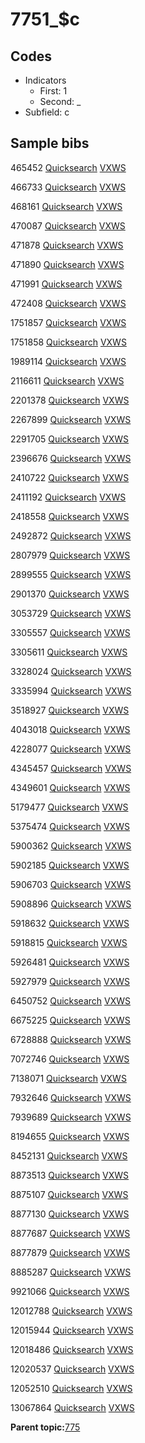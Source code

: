# 7751\_$c

## Codes

-   Indicators
    -   First: 1
    -   Second: \_
-   Subfield: c

## Sample bibs

465452 [Quicksearch](https://search.library.yale.edu/catalog/465452) [VXWS](http://prodorbis.library.yale.edu:7014/vxws/GetHoldingsService?bibId=465452)

466733 [Quicksearch](https://search.library.yale.edu/catalog/466733) [VXWS](http://prodorbis.library.yale.edu:7014/vxws/GetHoldingsService?bibId=466733)

468161 [Quicksearch](https://search.library.yale.edu/catalog/468161) [VXWS](http://prodorbis.library.yale.edu:7014/vxws/GetHoldingsService?bibId=468161)

470087 [Quicksearch](https://search.library.yale.edu/catalog/470087) [VXWS](http://prodorbis.library.yale.edu:7014/vxws/GetHoldingsService?bibId=470087)

471878 [Quicksearch](https://search.library.yale.edu/catalog/471878) [VXWS](http://prodorbis.library.yale.edu:7014/vxws/GetHoldingsService?bibId=471878)

471890 [Quicksearch](https://search.library.yale.edu/catalog/471890) [VXWS](http://prodorbis.library.yale.edu:7014/vxws/GetHoldingsService?bibId=471890)

471991 [Quicksearch](https://search.library.yale.edu/catalog/471991) [VXWS](http://prodorbis.library.yale.edu:7014/vxws/GetHoldingsService?bibId=471991)

472408 [Quicksearch](https://search.library.yale.edu/catalog/472408) [VXWS](http://prodorbis.library.yale.edu:7014/vxws/GetHoldingsService?bibId=472408)

1751857 [Quicksearch](https://search.library.yale.edu/catalog/1751857) [VXWS](http://prodorbis.library.yale.edu:7014/vxws/GetHoldingsService?bibId=1751857)

1751858 [Quicksearch](https://search.library.yale.edu/catalog/1751858) [VXWS](http://prodorbis.library.yale.edu:7014/vxws/GetHoldingsService?bibId=1751858)

1989114 [Quicksearch](https://search.library.yale.edu/catalog/1989114) [VXWS](http://prodorbis.library.yale.edu:7014/vxws/GetHoldingsService?bibId=1989114)

2116611 [Quicksearch](https://search.library.yale.edu/catalog/2116611) [VXWS](http://prodorbis.library.yale.edu:7014/vxws/GetHoldingsService?bibId=2116611)

2201378 [Quicksearch](https://search.library.yale.edu/catalog/2201378) [VXWS](http://prodorbis.library.yale.edu:7014/vxws/GetHoldingsService?bibId=2201378)

2267899 [Quicksearch](https://search.library.yale.edu/catalog/2267899) [VXWS](http://prodorbis.library.yale.edu:7014/vxws/GetHoldingsService?bibId=2267899)

2291705 [Quicksearch](https://search.library.yale.edu/catalog/2291705) [VXWS](http://prodorbis.library.yale.edu:7014/vxws/GetHoldingsService?bibId=2291705)

2396676 [Quicksearch](https://search.library.yale.edu/catalog/2396676) [VXWS](http://prodorbis.library.yale.edu:7014/vxws/GetHoldingsService?bibId=2396676)

2410722 [Quicksearch](https://search.library.yale.edu/catalog/2410722) [VXWS](http://prodorbis.library.yale.edu:7014/vxws/GetHoldingsService?bibId=2410722)

2411192 [Quicksearch](https://search.library.yale.edu/catalog/2411192) [VXWS](http://prodorbis.library.yale.edu:7014/vxws/GetHoldingsService?bibId=2411192)

2418558 [Quicksearch](https://search.library.yale.edu/catalog/2418558) [VXWS](http://prodorbis.library.yale.edu:7014/vxws/GetHoldingsService?bibId=2418558)

2492872 [Quicksearch](https://search.library.yale.edu/catalog/2492872) [VXWS](http://prodorbis.library.yale.edu:7014/vxws/GetHoldingsService?bibId=2492872)

2807979 [Quicksearch](https://search.library.yale.edu/catalog/2807979) [VXWS](http://prodorbis.library.yale.edu:7014/vxws/GetHoldingsService?bibId=2807979)

2899555 [Quicksearch](https://search.library.yale.edu/catalog/2899555) [VXWS](http://prodorbis.library.yale.edu:7014/vxws/GetHoldingsService?bibId=2899555)

2901370 [Quicksearch](https://search.library.yale.edu/catalog/2901370) [VXWS](http://prodorbis.library.yale.edu:7014/vxws/GetHoldingsService?bibId=2901370)

3053729 [Quicksearch](https://search.library.yale.edu/catalog/3053729) [VXWS](http://prodorbis.library.yale.edu:7014/vxws/GetHoldingsService?bibId=3053729)

3305557 [Quicksearch](https://search.library.yale.edu/catalog/3305557) [VXWS](http://prodorbis.library.yale.edu:7014/vxws/GetHoldingsService?bibId=3305557)

3305611 [Quicksearch](https://search.library.yale.edu/catalog/3305611) [VXWS](http://prodorbis.library.yale.edu:7014/vxws/GetHoldingsService?bibId=3305611)

3328024 [Quicksearch](https://search.library.yale.edu/catalog/3328024) [VXWS](http://prodorbis.library.yale.edu:7014/vxws/GetHoldingsService?bibId=3328024)

3335994 [Quicksearch](https://search.library.yale.edu/catalog/3335994) [VXWS](http://prodorbis.library.yale.edu:7014/vxws/GetHoldingsService?bibId=3335994)

3518927 [Quicksearch](https://search.library.yale.edu/catalog/3518927) [VXWS](http://prodorbis.library.yale.edu:7014/vxws/GetHoldingsService?bibId=3518927)

4043018 [Quicksearch](https://search.library.yale.edu/catalog/4043018) [VXWS](http://prodorbis.library.yale.edu:7014/vxws/GetHoldingsService?bibId=4043018)

4228077 [Quicksearch](https://search.library.yale.edu/catalog/4228077) [VXWS](http://prodorbis.library.yale.edu:7014/vxws/GetHoldingsService?bibId=4228077)

4345457 [Quicksearch](https://search.library.yale.edu/catalog/4345457) [VXWS](http://prodorbis.library.yale.edu:7014/vxws/GetHoldingsService?bibId=4345457)

4349601 [Quicksearch](https://search.library.yale.edu/catalog/4349601) [VXWS](http://prodorbis.library.yale.edu:7014/vxws/GetHoldingsService?bibId=4349601)

5179477 [Quicksearch](https://search.library.yale.edu/catalog/5179477) [VXWS](http://prodorbis.library.yale.edu:7014/vxws/GetHoldingsService?bibId=5179477)

5375474 [Quicksearch](https://search.library.yale.edu/catalog/5375474) [VXWS](http://prodorbis.library.yale.edu:7014/vxws/GetHoldingsService?bibId=5375474)

5900362 [Quicksearch](https://search.library.yale.edu/catalog/5900362) [VXWS](http://prodorbis.library.yale.edu:7014/vxws/GetHoldingsService?bibId=5900362)

5902185 [Quicksearch](https://search.library.yale.edu/catalog/5902185) [VXWS](http://prodorbis.library.yale.edu:7014/vxws/GetHoldingsService?bibId=5902185)

5906703 [Quicksearch](https://search.library.yale.edu/catalog/5906703) [VXWS](http://prodorbis.library.yale.edu:7014/vxws/GetHoldingsService?bibId=5906703)

5908896 [Quicksearch](https://search.library.yale.edu/catalog/5908896) [VXWS](http://prodorbis.library.yale.edu:7014/vxws/GetHoldingsService?bibId=5908896)

5918632 [Quicksearch](https://search.library.yale.edu/catalog/5918632) [VXWS](http://prodorbis.library.yale.edu:7014/vxws/GetHoldingsService?bibId=5918632)

5918815 [Quicksearch](https://search.library.yale.edu/catalog/5918815) [VXWS](http://prodorbis.library.yale.edu:7014/vxws/GetHoldingsService?bibId=5918815)

5926481 [Quicksearch](https://search.library.yale.edu/catalog/5926481) [VXWS](http://prodorbis.library.yale.edu:7014/vxws/GetHoldingsService?bibId=5926481)

5927979 [Quicksearch](https://search.library.yale.edu/catalog/5927979) [VXWS](http://prodorbis.library.yale.edu:7014/vxws/GetHoldingsService?bibId=5927979)

6450752 [Quicksearch](https://search.library.yale.edu/catalog/6450752) [VXWS](http://prodorbis.library.yale.edu:7014/vxws/GetHoldingsService?bibId=6450752)

6675225 [Quicksearch](https://search.library.yale.edu/catalog/6675225) [VXWS](http://prodorbis.library.yale.edu:7014/vxws/GetHoldingsService?bibId=6675225)

6728888 [Quicksearch](https://search.library.yale.edu/catalog/6728888) [VXWS](http://prodorbis.library.yale.edu:7014/vxws/GetHoldingsService?bibId=6728888)

7072746 [Quicksearch](https://search.library.yale.edu/catalog/7072746) [VXWS](http://prodorbis.library.yale.edu:7014/vxws/GetHoldingsService?bibId=7072746)

7138071 [Quicksearch](https://search.library.yale.edu/catalog/7138071) [VXWS](http://prodorbis.library.yale.edu:7014/vxws/GetHoldingsService?bibId=7138071)

7932646 [Quicksearch](https://search.library.yale.edu/catalog/7932646) [VXWS](http://prodorbis.library.yale.edu:7014/vxws/GetHoldingsService?bibId=7932646)

7939689 [Quicksearch](https://search.library.yale.edu/catalog/7939689) [VXWS](http://prodorbis.library.yale.edu:7014/vxws/GetHoldingsService?bibId=7939689)

8194655 [Quicksearch](https://search.library.yale.edu/catalog/8194655) [VXWS](http://prodorbis.library.yale.edu:7014/vxws/GetHoldingsService?bibId=8194655)

8452131 [Quicksearch](https://search.library.yale.edu/catalog/8452131) [VXWS](http://prodorbis.library.yale.edu:7014/vxws/GetHoldingsService?bibId=8452131)

8873513 [Quicksearch](https://search.library.yale.edu/catalog/8873513) [VXWS](http://prodorbis.library.yale.edu:7014/vxws/GetHoldingsService?bibId=8873513)

8875107 [Quicksearch](https://search.library.yale.edu/catalog/8875107) [VXWS](http://prodorbis.library.yale.edu:7014/vxws/GetHoldingsService?bibId=8875107)

8877130 [Quicksearch](https://search.library.yale.edu/catalog/8877130) [VXWS](http://prodorbis.library.yale.edu:7014/vxws/GetHoldingsService?bibId=8877130)

8877687 [Quicksearch](https://search.library.yale.edu/catalog/8877687) [VXWS](http://prodorbis.library.yale.edu:7014/vxws/GetHoldingsService?bibId=8877687)

8877879 [Quicksearch](https://search.library.yale.edu/catalog/8877879) [VXWS](http://prodorbis.library.yale.edu:7014/vxws/GetHoldingsService?bibId=8877879)

8885287 [Quicksearch](https://search.library.yale.edu/catalog/8885287) [VXWS](http://prodorbis.library.yale.edu:7014/vxws/GetHoldingsService?bibId=8885287)

9921066 [Quicksearch](https://search.library.yale.edu/catalog/9921066) [VXWS](http://prodorbis.library.yale.edu:7014/vxws/GetHoldingsService?bibId=9921066)

12012788 [Quicksearch](https://search.library.yale.edu/catalog/12012788) [VXWS](http://prodorbis.library.yale.edu:7014/vxws/GetHoldingsService?bibId=12012788)

12015944 [Quicksearch](https://search.library.yale.edu/catalog/12015944) [VXWS](http://prodorbis.library.yale.edu:7014/vxws/GetHoldingsService?bibId=12015944)

12018486 [Quicksearch](https://search.library.yale.edu/catalog/12018486) [VXWS](http://prodorbis.library.yale.edu:7014/vxws/GetHoldingsService?bibId=12018486)

12020537 [Quicksearch](https://search.library.yale.edu/catalog/12020537) [VXWS](http://prodorbis.library.yale.edu:7014/vxws/GetHoldingsService?bibId=12020537)

12052510 [Quicksearch](https://search.library.yale.edu/catalog/12052510) [VXWS](http://prodorbis.library.yale.edu:7014/vxws/GetHoldingsService?bibId=12052510)

13067864 [Quicksearch](https://search.library.yale.edu/catalog/13067864) [VXWS](http://prodorbis.library.yale.edu:7014/vxws/GetHoldingsService?bibId=13067864)

**Parent topic:**[775](../../tags/775/775.md)

